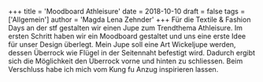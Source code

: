

+++
title = 'Moodboard Athleisure'
date = 2018-10-10
draft = false
tags = ['Allgemein']
author = 'Magda Lena Zehnder'
+++
Für die Textile & Fashion Days an der stf gestalten wir einen Jupe zum Trendthema Athleisure. Im ersten Schritt haben wir ein Moodboard gestaltet und uns eine erste Idee für unser Design überlegt. Mein Jupe soll eine Art Wickeljupe werden, dessen Überrock wie Flügel in der Seitennaht befestigt wird. Dadurch ergibt sich die Möglichkeit den Überrock vorne und hinten zu schliessen. Beim Verschluss habe ich mich vom Kung fu Anzug inspirieren lassen.
<!--stackedit_data:
eyJoaXN0b3J5IjpbLTE3NjM0NTA2MjNdfQ==
-->